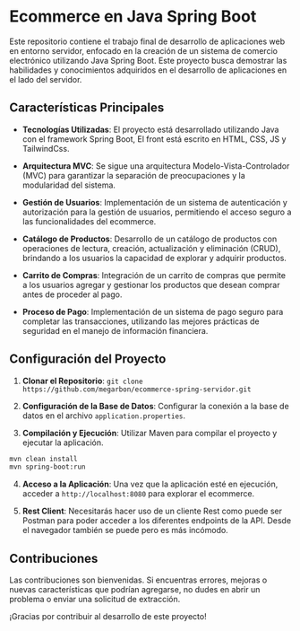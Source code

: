 # Ecommerce en Java Spring Boot

Este repositorio contiene el trabajo final de desarrollo de aplicaciones web en entorno servidor, enfocado en la creación de un sistema de comercio electrónico utilizando Java Spring Boot. Este proyecto busca demostrar las habilidades y conocimientos adquiridos en el desarrollo de aplicaciones en el lado del servidor.

## Características Principales

- **Tecnologías Utilizadas**: El proyecto está desarrollado utilizando Java con el framework Spring Boot, El front está escrito en HTML, CSS, JS y TailwindCss.

- **Arquitectura MVC**: Se sigue una arquitectura Modelo-Vista-Controlador (MVC) para garantizar la separación de preocupaciones y la modularidad del sistema.

- **Gestión de Usuarios**: Implementación de un sistema de autenticación y autorización para la gestión de usuarios, permitiendo el acceso seguro a las funcionalidades del ecommerce.

- **Catálogo de Productos**: Desarrollo de un catálogo de productos con operaciones de lectura, creación, actualización y eliminación (CRUD), brindando a los usuarios la capacidad de explorar y adquirir productos.

- **Carrito de Compras**: Integración de un carrito de compras que permite a los usuarios agregar y gestionar los productos que desean comprar antes de proceder al pago.

- **Proceso de Pago**: Implementación de un sistema de pago seguro para completar las transacciones, utilizando las mejores prácticas de seguridad en el manejo de información financiera.

## Configuración del Proyecto

1. **Clonar el Repositorio**: `git clone https://github.com/megarbon/ecommerce-spring-servidor.git`

2. **Configuración de la Base de Datos**: Configurar la conexión a la base de datos en el archivo `application.properties`.

3. **Compilación y Ejecución**: Utilizar Maven para compilar el proyecto y ejecutar la aplicación.

```bash
mvn clean install
mvn spring-boot:run
```

4. **Acceso a la Aplicación**: Una vez que la aplicación esté en ejecución, acceder a `http://localhost:8080` para explorar el ecommerce.

5. **Rest Client**: Necesitarás hacer uso de un cliente Rest como puede ser Postman para poder acceder a los diferentes endpoints de la API. Desde el navegador también se puede pero es más incómodo.

## Contribuciones

Las contribuciones son bienvenidas. Si encuentras errores, mejoras o nuevas características que podrían agregarse, no dudes en abrir un problema o enviar una solicitud de extracción.

¡Gracias por contribuir al desarrollo de este proyecto!

